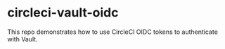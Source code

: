 # circleci-vault-oidc
This repo demonstrates how to use CircleCI OIDC tokens to authenticate with Vault.
